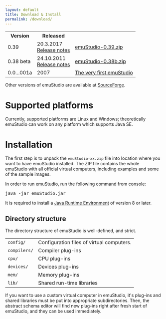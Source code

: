 ```yaml
---
layout: default
title: Download & Install
permalink: /download/
---
```


<div class="jumbotron">
  <div class="table-responsive">
    <table class="table borderless">
      <tr>
        <th>Version</th>
        <th>Released</th>
        <th></th>
      </tr>
      <tr class="active">
        <td>0.39</td>
        <td>
          <div>20.3.2017</div>
          <div><a href="https://sourceforge.net/projects/emustudio/files/dist/changelog-0.39.md/download"
                  target="_blank">Release notes</a></div>
        </td>
        <td>
          <span class="glyphicon glyphicon-download-alt" aria-hidden="true"></span>
          <a href="https://sourceforge.net/projects/emustudio/files/dist/emuStudio-0.39.zip/download" 
             class="button btn-link btn-lg"
             role="button"
             target="_blank">emuStudio-0.39.zip</a>
        </td>
      </tr>
      <tr>
        <td>0.38 beta</td>
        <td>
          <div>24.10.2011</div>
          <div><a href="https://sourceforge.net/projects/emustudio/files/dist/changelog-0.38.txt/download"
                  target="_blank">Release notes</a></div>
        </td>
        <td>
          <span class="glyphicon glyphicon-download-alt" aria-hidden="true"></span>
          <a href="https://sourceforge.net/projects/emustudio/files/dist/emuStudio-0.38b.zip/download" 
             class="button btn-link btn-lg"
             role="button"
             target="_blank">emuStudio-0.38b.zip</a>
        </td>
      </tr>
      <tr>
        <td>0.0...001a</td>
        <td>
          <div>2007</div>
        </td>
        <td>
          <span class="glyphicon glyphicon-download-alt" aria-hidden="true"></span>
          <a href="https://sourceforge.net/projects/emustudio/files/dist/emu8-very-first.zip/download" 
             class="button btn-link btn-lg"
             role="button"
             target="_blank">The very first emuStudio</a>
        </td>
      </tr>
    </table>
  </div>
  <p>
    Other versions of emuStudio are available at
     <a href="https://sourceforge.net/projects/emustudio/files/dist/" target="_blank">SourceForge</a>.
  </p>
</div>

# Supported platforms

Currently, supported platforms are Linux and Windows; theoretically emuStudio can work on any platform which supports
Java SE.

# Installation

The first step is to unpack the <code>emuStudio-xx.zip</code> file into location where you want to have emuStudio
installed. The ZIP file contains the whole emuStudio with all official virtual computers, including examples and
some of the sample images.
 
In order to run emuStudio, run the following command from console:

<samp>java -jar emuStudio.jar</samp>

<div class="alert alert-info">
  <span class="glyphicon glyphicon-exclamation-sign"></span> It is required to install a
  <a href="http://www.oracle.com/technetwork/java/javase/downloads/jre8-downloads-2133155.html" target="_blank">Java Runtime Environment</a>
  of version 8 or later.
</div>


## Directory structure

The directory structure of emuStudio is well-defined, and strict.

<table class="table borderless">
  <tr>
    <td class="tree"><span class="treeitem"><code>config/</code></span></td>
    <td>Configuration files of virtual computers.</td>
  </tr>
  <tr>
    <td class="tree"><span class="treeitem"><code>compilers/</code></span></td>
    <td>Compiler plug-ins</td>
  </tr>
  <tr>
    <td class="tree"><span class="treeitem"><code>cpu/</code></span></td>
    <td>CPU plug-ins</td>
  </tr>
  <tr>
    <td class="tree"><span class="treeitem"><code>devices/</code></span></td>
    <td>Devices plug-ins</td>
  </tr>
  <tr>
    <td class="tree"><span class="treeitem"><code>mem/</code></span></td>
    <td>Memory plug-ins</td>
  </tr>
  <tr>
    <td class="tree"><span class="treeitem"><code>lib/</code></span></td>
    <td>Shared run-time libraries</td>
  </tr>
</table>

If you want to use a custom virtual computer in emuStudio, it's plug-ins and shared libraries must be put into appropriate
subdirectories. Then, the abstract schema editor will find new plug-ins right after fresh start of emuStudio, and
they can be used immediately. 
